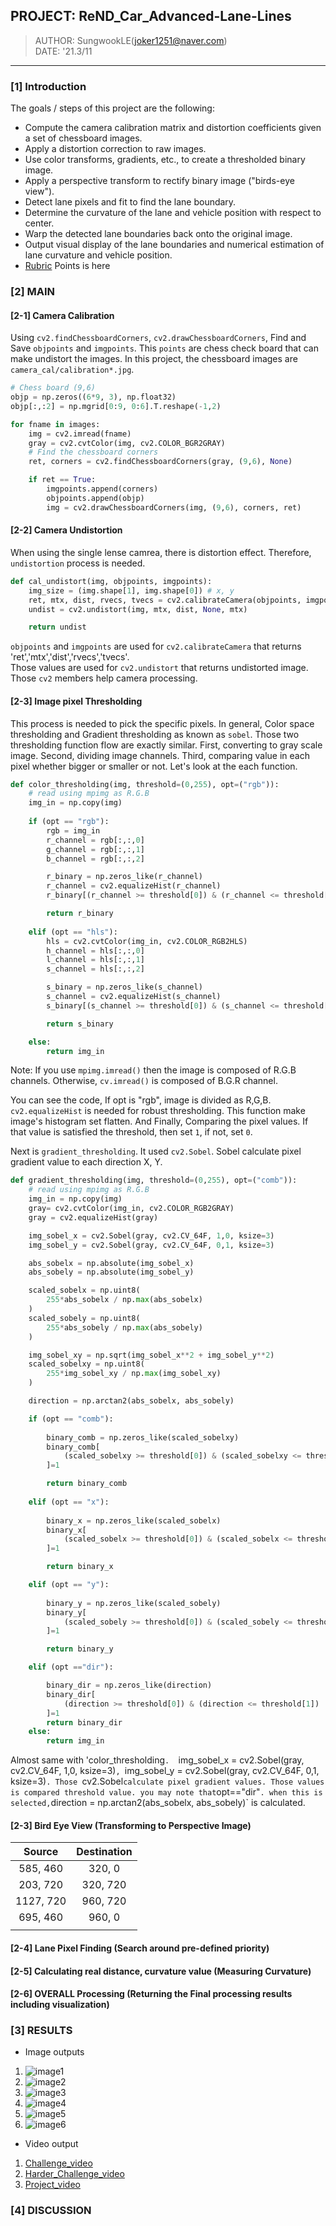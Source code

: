 ## PROJECT: ReND_Car_Advanced-Lane-Lines
> AUTHOR: SungwookLE(joker1251@naver.com) </br>
> DATE: '21.3/11 </br>
---

### [1] Introduction

The goals / steps of this project are the following:
* Compute the camera calibration matrix and distortion coefficients given a set of chessboard images.
* Apply a distortion correction to raw images.
* Use color transforms, gradients, etc., to create a thresholded binary image.
* Apply a perspective transform to rectify binary image ("birds-eye view").
* Detect lane pixels and fit to find the lane boundary.
* Determine the curvature of the lane and vehicle position with respect to center.
* Warp the detected lane boundaries back onto the original image.
* Output visual display of the lane boundaries and numerical estimation of lane curvature and vehicle position.
* [Rubric](https://review.udacity.com/#!/rubrics/571/view) Points is here

### [2] MAIN

#### [2-1] Camera Calibration
Using `cv2.findChessboardCorners`, `cv2.drawChessboardCorners`, Find and Save `objpoints` and `imgpoints`.
This `points` are chess check board that can make undistort the images. In this project, the chessboard images are
`camera_cal/calibration*.jpg`.

```python
# Chess board (9,6)
objp = np.zeros((6*9, 3), np.float32)
objp[:,:2] = np.mgrid[0:9, 0:6].T.reshape(-1,2) 

for fname in images:
    img = cv2.imread(fname)
    gray = cv2.cvtColor(img, cv2.COLOR_BGR2GRAY)
    # Find the chessboard corners
    ret, corners = cv2.findChessboardCorners(gray, (9,6), None)

    if ret == True:
        imgpoints.append(corners)
        objpoints.append(objp)
        img = cv2.drawChessboardCorners(img, (9,6), corners, ret)
```

#### [2-2] Camera Undistortion
When using the single lense camrea, there is distortion effect. Therefore, `undistortion` process is needed.

```python
def cal_undistort(img, objpoints, imgpoints):
    img_size = (img.shape[1], img.shape[0]) # x, y
    ret, mtx, dist, rvecs, tvecs = cv2.calibrateCamera(objpoints, imgpoints, img_size, None, None)
    undist = cv2.undistort(img, mtx, dist, None, mtx)

    return undist
```
`objpoints` and `imgpoints` are used for `cv2.calibrateCamera` that returns 'ret','mtx','dist','rvecs','tvecs'.  
Those values are used for `cv2.undistort` that returns undistorted image. Those `cv2` members help camera processing.

#### [2-3] Image pixel Thresholding

This process is needed to pick the specific pixels. In general, Color space thresholding and Gradient thresholding as known as `sobel`. Those two thresholding function flow are exactly similar. First, converting to gray scale image. Second, dividing image channels. Third, comparing value in each pixel whether bigger or smaller or not.
Let's look at the each function.
```python
def color_thresholding(img, threshold=(0,255), opt=("rgb")):
    # read using mpimg as R.G.B
    img_in = np.copy(img)
    
    if (opt == "rgb"):
        rgb = img_in
        r_channel = rgb[:,:,0]
        g_channel = rgb[:,:,1]
        b_channel = rgb[:,:,2]

        r_binary = np.zeros_like(r_channel)
        r_channel = cv2.equalizeHist(r_channel)
        r_binary[(r_channel >= threshold[0]) & (r_channel <= threshold[1])]=1

        return r_binary
    
    elif (opt == "hls"):
        hls = cv2.cvtColor(img_in, cv2.COLOR_RGB2HLS)
        h_channel = hls[:,:,0]
        l_channel = hls[:,:,1]
        s_channel = hls[:,:,2]

        s_binary = np.zeros_like(s_channel)
        s_channel = cv2.equalizeHist(s_channel)
        s_binary[(s_channel >= threshold[0]) & (s_channel <= threshold[1])]=1

        return s_binary

    else:
        return img_in
```
Note: If you use `mpimg.imread()` then the image is composed of R.G.B channels. Otherwise, `cv.imread()` is composed of B.G.R channel.

You can see the code, If opt is "rgb", image is divided as R,G,B. `cv2.equalizeHist` is needed for robust thresholding. This function make image's histogram set flatten. And Finally, Comparing the pixel values. If that value is satisfied the threshold, then set `1`, if not, set `0`.  

Next is `gradient_thresholding`. It used `cv2.Sobel`. Sobel calculate pixel gradient value to each direction X, Y.
```python
def gradient_thresholding(img, threshold=(0,255), opt=("comb")):
    # read using mpimg as R.G.B
    img_in = np.copy(img)
    gray= cv2.cvtColor(img_in, cv2.COLOR_RGB2GRAY)
    gray = cv2.equalizeHist(gray)

    img_sobel_x = cv2.Sobel(gray, cv2.CV_64F, 1,0, ksize=3)
    img_sobel_y = cv2.Sobel(gray, cv2.CV_64F, 0,1, ksize=3)

    abs_sobelx = np.absolute(img_sobel_x)
    abs_sobely = np.absolute(img_sobel_y)

    scaled_sobelx = np.uint8(
        255*abs_sobelx / np.max(abs_sobelx)
    )
    scaled_sobely = np.uint8(
        255*abs_sobely / np.max(abs_sobely)
    )

    img_sobel_xy = np.sqrt(img_sobel_x**2 + img_sobel_y**2)
    scaled_sobelxy = np.uint8(
        255*img_sobel_xy / np.max(img_sobel_xy)
    ) 

    direction = np.arctan2(abs_sobelx, abs_sobely)

    if (opt == "comb"):
        
        binary_comb = np.zeros_like(scaled_sobelxy)
        binary_comb[
            (scaled_sobelxy >= threshold[0]) & (scaled_sobelxy <= threshold[1])
        ]=1

        return binary_comb
    
    elif (opt == "x"):
        
        binary_x = np.zeros_like(scaled_sobelx)
        binary_x[
            (scaled_sobelx >= threshold[0]) & (scaled_sobelx <= threshold[1])
        ]=1

        return binary_x

    elif (opt == "y"):
        
        binary_y = np.zeros_like(scaled_sobely)
        binary_y[
            (scaled_sobely >= threshold[0]) & (scaled_sobely <= threshold[1])
        ]=1

        return binary_y

    elif (opt =="dir"):

        binary_dir = np.zeros_like(direction)
        binary_dir[
            (direction >= threshold[0]) & (direction <= threshold[1])
        ]=1
        return binary_dir
    else:
        return img_in
```
Almost same with 'color_thresholding`. 
`img_sobel_x = cv2.Sobel(gray, cv2.CV_64F, 1,0, ksize=3)`, `img_sobel_y = cv2.Sobel(gray, cv2.CV_64F, 0,1, ksize=3)`. Those `cv2.Sobel` calculate pixel gradient values. Those values is compared threshold value. you may note that `opt=="dir"`. when this is selected,`direction = np.arctan2(abs_sobelx, abs_sobely)` is calculated.

#### [2-3] Bird Eye View (Transforming to Perspective Image)

| Source        | Destination   | 
|:-------------:|:-------------:| 
| 585, 460      | 320, 0        | 
| 203, 720      | 320, 720      |
| 1127, 720     | 960, 720      |
| 695, 460      | 960, 0        |
|||

#### [2-4] Lane Pixel Finding (Search around pre-defined priority)

#### [2-5] Calculating real distance, curvature value (Measuring Curvature)

#### [2-6] OVERALL Processing (Returning the Final processing results including visualization)


### [3] RESULTS

* Image outputs
1. ![image1](./output_images/out_test1.jpg)
2. ![image2](./output_images/out_test2.jpg)
3. ![image3](./output_images/out_test3.jpg)
4. ![image4](./output_images/out_test4.jpg)
5. ![image5](./output_images/out_test5.jpg)
6. ![image6](./output_images/out_test6.jpg)

* Video output  
1. [Challenge_video](./output_videos/out_challenge_video.mp4)  
2. [Harder_Challenge_video](./output_videos/out_harder_challenge_video.mp4)  
3. [Project_video](./output_videos/out_project_video.mp4)  

### [4] DISCUSSION





